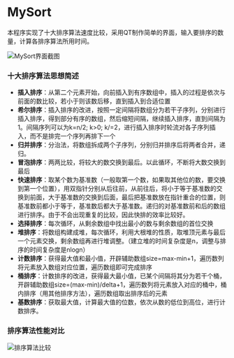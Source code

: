 # MySort
本程序实现了十大排序算法速度比较，采用QT制作简单的界面，输入要排序的数量，计算各排序算法所用时间。

![MySort界面截图](https://image-1301378304.cos.ap-nanjing.myqcloud.com/MySort%E7%95%8C%E9%9D%A2%E6%88%AA%E5%9B%BE.png)

### 十大排序算法思想简述

- **插入排序**：从第二个元素开始，向前插入到有序数组中，插入的过程是依次与前面的数比较，若小于则该数后移，直到插入到合适位置
- **希尔排序**：插入排序的改进，按照一定间隔将数组分为若干子序列，分别进行插入排序，得到部分有序的数组，然后缩短间隔，继续插入排序，直到间隔为1。间隔序列可以为k=n/2; k>0; k/=2，进行插入排序时轮流对各子序列插入，而不是排完一个序列再排下一个
- **归并排序**：分治法，将数组拆成两个子序列，分别归并排序后将两者合并，递归。
- **冒泡排序**：两两比较，将较大的数交换到最后。以此循环，不断将大数交换到最后
- **快速排序**：取某个数为基准数（一般取第一个数，如果取其他位的数，要交换到第一个位置），用双指针分别从后往前，从前往后，将小于等于基准数的交换到前面，大于基准数的交换到后面，最后把基准数放在指针重合的位置，则基准数前都小于等于，基准数后都大于基准数。递归的对基准数前和后的数组进行排序。由于不会出现重复的比较，因此快排的效率比较好。
- **选择排序**：每次循环，从剩余数组中找出最小的数与剩余数组的首位交换
- **堆排序**：将数组构建成堆，每次循环，利用大根堆的性质，取堆顶元素与最后一个元素交换，剩余数组再进行堆调整。（建立堆的时间复杂度是n，调整与排序的时间复杂度是nlogn）
- **计数排序**：获得最大值和最小值，开辟辅助数组size=max-min+1，遍历数列将元素放入数组对应位置，遍历数组即可完成排序
- **桶排序**：计数排序的改进，获得最大最小值，已某个间隔将其分为若干个桶，开辟辅助数组size=(max-min)/delta+1，遍历数列将元素放入对应的桶中，桶内排序（用其他排序方法），遍历数组取出排序后的元素
- **基数排序**：获取最大值，计算最大值的位数，依次从数的低位到高位，进行计数排序。

### 排序算法性能对比

![排序算法比较](https://image-1301378304.cos.ap-nanjing.myqcloud.com/%E6%8E%92%E5%BA%8F%E7%AE%97%E6%B3%95%E6%AF%94%E8%BE%83.jpg)